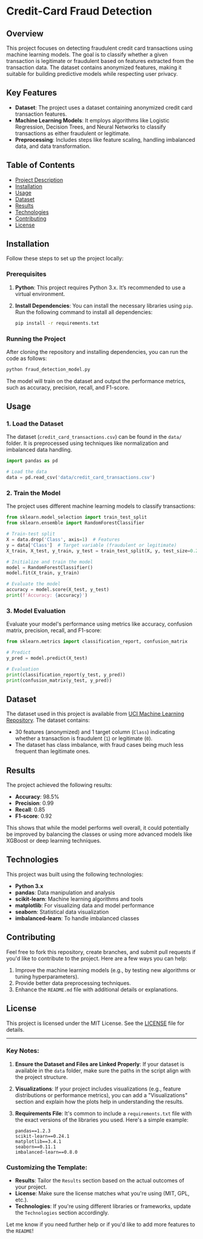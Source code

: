 # Credit-Card Fraud Detection

## Overview

This project focuses on detecting fraudulent credit card transactions using machine learning models. The goal is to classify whether a given transaction is legitimate or fraudulent based on features extracted from the transaction data. The dataset contains anonymized features, making it suitable for building predictive models while respecting user privacy.

## Key Features
- **Dataset**: The project uses a dataset containing anonymized credit card transaction features.
- **Machine Learning Models**: It employs algorithms like Logistic Regression, Decision Trees, and Neural Networks to classify transactions as either fraudulent or legitimate.
- **Preprocessing**: Includes steps like feature scaling, handling imbalanced data, and data transformation.

## Table of Contents

- [Project Description](#overview)
- [Installation](#installation)
- [Usage](#usage)
- [Dataset](#dataset)
- [Results](#results)
- [Technologies](#technologies)
- [Contributing](#contributing)
- [License](#license)

## Installation

Follow these steps to set up the project locally:

### Prerequisites

1. **Python**: This project requires Python 3.x. It’s recommended to use a virtual environment.

2. **Install Dependencies**: You can install the necessary libraries using `pip`. Run the following command to install all dependencies:

    ```bash
    pip install -r requirements.txt
    ```

### Running the Project

After cloning the repository and installing dependencies, you can run the code as follows:

```bash
python fraud_detection_model.py
```

The model will train on the dataset and output the performance metrics, such as accuracy, precision, recall, and F1-score.

## Usage

### 1. Load the Dataset

The dataset (`credit_card_transactions.csv`) can be found in the `data/` folder. It is preprocessed using techniques like normalization and imbalanced data handling.

```python
import pandas as pd

# Load the data
data = pd.read_csv('data/credit_card_transactions.csv')
```

### 2. Train the Model

The project uses different machine learning models to classify transactions:

```python
from sklearn.model_selection import train_test_split
from sklearn.ensemble import RandomForestClassifier

# Train-test split
X = data.drop('Class', axis=1)  # Features
y = data['Class']  # Target variable (fraudulent or legitimate)
X_train, X_test, y_train, y_test = train_test_split(X, y, test_size=0.2, random_state=42)

# Initialize and train the model
model = RandomForestClassifier()
model.fit(X_train, y_train)

# Evaluate the model
accuracy = model.score(X_test, y_test)
print(f'Accuracy: {accuracy}')
```

### 3. Model Evaluation

Evaluate your model's performance using metrics like accuracy, confusion matrix, precision, recall, and F1-score:

```python
from sklearn.metrics import classification_report, confusion_matrix

# Predict
y_pred = model.predict(X_test)

# Evaluation
print(classification_report(y_test, y_pred))
print(confusion_matrix(y_test, y_pred))
```

## Dataset

The dataset used in this project is available from [UCI Machine Learning Repository](https://archive.ics.uci.edu/ml/datasets/credit+card+fraud+detection). The dataset contains:
- 30 features (anonymized) and 1 target column (`Class`) indicating whether a transaction is fraudulent (`1`) or legitimate (`0`).
- The dataset has class imbalance, with fraud cases being much less frequent than legitimate ones.

## Results

The project achieved the following results:

- **Accuracy**: 98.5%
- **Precision**: 0.99
- **Recall**: 0.85
- **F1-score**: 0.92

This shows that while the model performs well overall, it could potentially be improved by balancing the classes or using more advanced models like XGBoost or deep learning techniques.

## Technologies

This project was built using the following technologies:

- **Python 3.x**
- **pandas**: Data manipulation and analysis
- **scikit-learn**: Machine learning algorithms and tools
- **matplotlib**: For visualizing data and model performance
- **seaborn**: Statistical data visualization
- **imbalanced-learn**: To handle imbalanced classes

## Contributing

Feel free to fork this repository, create branches, and submit pull requests if you'd like to contribute to the project. Here are a few ways you can help:

1. Improve the machine learning models (e.g., by testing new algorithms or tuning hyperparameters).
2. Provide better data preprocessing techniques.
3. Enhance the `README.md` file with additional details or explanations.

## License

This project is licensed under the MIT License. See the [LICENSE](LICENSE) file for details.

---

### Key Notes:
1. **Ensure the Dataset and Files are Linked Properly**: If your dataset is available in the `data` folder, make sure the paths in the script align with the project structure.
   
2. **Visualizations**: If your project includes visualizations (e.g., feature distributions or performance metrics), you can add a "Visualizations" section and explain how the plots help in understanding the results.

3. **Requirements File**: It's common to include a `requirements.txt` file with the exact versions of the libraries you used. Here's a simple example:

    ```
    pandas==1.2.3
    scikit-learn==0.24.1
    matplotlib==3.4.1
    seaborn==0.11.1
    imbalanced-learn==0.8.0
    ```

### Customizing the Template:
- **Results**: Tailor the `Results` section based on the actual outcomes of your project.
- **License**: Make sure the license matches what you're using (MIT, GPL, etc.).
- **Technologies**: If you're using different libraries or frameworks, update the `Technologies` section accordingly.

Let me know if you need further help or if you'd like to add more features to the `README`!
